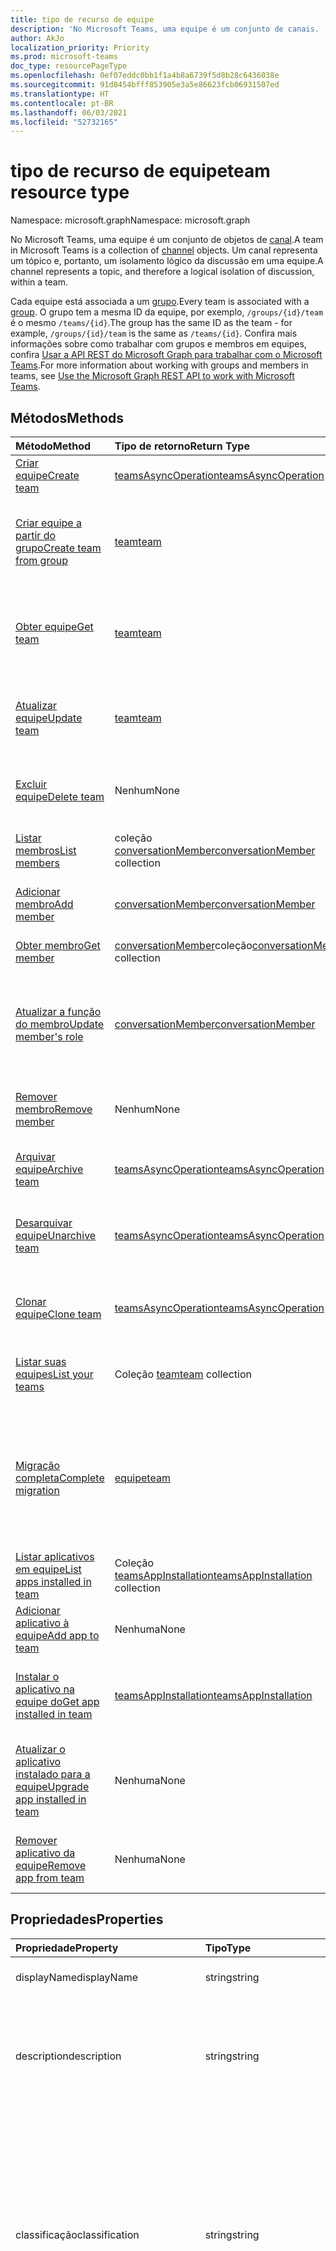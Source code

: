 ```yaml
---
title: tipo de recurso de equipe
description: 'No Microsoft Teams, uma equipe é um conjunto de canais. '
author: AkJo
localization_priority: Priority
ms.prod: microsoft-teams
doc_type: resourcePageType
ms.openlocfilehash: 0ef07eddc0bb1f1a4b8a6739f5d8b28c6436038e
ms.sourcegitcommit: 91d8454bfff853905e3a5e86623fcb06931507ed
ms.translationtype: HT
ms.contentlocale: pt-BR
ms.lasthandoff: 06/03/2021
ms.locfileid: "52732165"
---
```

# <a name="team-resource-type"></a><span data-ttu-id="e45ae-103">tipo de recurso de equipe</span><span class="sxs-lookup"><span data-stu-id="e45ae-103">team resource type</span></span>

<span data-ttu-id="e45ae-104">Namespace: microsoft.graph</span><span class="sxs-lookup"><span data-stu-id="e45ae-104">Namespace: microsoft.graph</span></span>



<span data-ttu-id="e45ae-105">No Microsoft Teams, uma equipe é um conjunto de objetos de [canal](channel.md).</span><span class="sxs-lookup"><span data-stu-id="e45ae-105">A team in Microsoft Teams is a collection of [channel](channel.md) objects.</span></span>
<span data-ttu-id="e45ae-106">Um canal representa um tópico e, portanto, um isolamento lógico da discussão em uma equipe.</span><span class="sxs-lookup"><span data-stu-id="e45ae-106">A channel represents a topic, and therefore a logical isolation of discussion, within a team.</span></span>

<span data-ttu-id="e45ae-107">Cada equipe está associada a um [grupo](../resources/group.md).</span><span class="sxs-lookup"><span data-stu-id="e45ae-107">Every team is associated with a [group](../resources/group.md).</span></span>
<span data-ttu-id="e45ae-108">O grupo tem a mesma ID da equipe, por exemplo, `/groups/{id}/team` é o mesmo `/teams/{id}`.</span><span class="sxs-lookup"><span data-stu-id="e45ae-108">The group has the same ID as the team - for example, `/groups/{id}/team` is the same as `/teams/{id}`.</span></span>
<span data-ttu-id="e45ae-109">Confira mais informações sobre como trabalhar com grupos e membros em equipes, confira [Usar a API REST do Microsoft Graph para trabalhar com o Microsoft Teams](teams-api-overview.md).</span><span class="sxs-lookup"><span data-stu-id="e45ae-109">For more information about working with groups and members in teams, see [Use the Microsoft Graph REST API to work with Microsoft Teams](teams-api-overview.md).</span></span>

## <a name="methods"></a><span data-ttu-id="e45ae-110">Métodos</span><span class="sxs-lookup"><span data-stu-id="e45ae-110">Methods</span></span>

| <span data-ttu-id="e45ae-111">Método</span><span class="sxs-lookup"><span data-stu-id="e45ae-111">Method</span></span>       | <span data-ttu-id="e45ae-112">Tipo de retorno</span><span class="sxs-lookup"><span data-stu-id="e45ae-112">Return Type</span></span>  |<span data-ttu-id="e45ae-113">Descrição</span><span class="sxs-lookup"><span data-stu-id="e45ae-113">Description</span></span>|
|:---------------|:--------|:----------|
|[<span data-ttu-id="e45ae-114">Criar equipe</span><span class="sxs-lookup"><span data-stu-id="e45ae-114">Create team</span></span>](../api/team-post.md) | [<span data-ttu-id="e45ae-115">teamsAsyncOperation</span><span class="sxs-lookup"><span data-stu-id="e45ae-115">teamsAsyncOperation</span></span>](teamsasyncoperation.md) | <span data-ttu-id="e45ae-116">Crie uma equipe do zero.</span><span class="sxs-lookup"><span data-stu-id="e45ae-116">Create a team from scratch.</span></span> |
|[<span data-ttu-id="e45ae-117">Criar equipe a partir do grupo</span><span class="sxs-lookup"><span data-stu-id="e45ae-117">Create team from group</span></span>](../api/team-put-teams.md) | [<span data-ttu-id="e45ae-118">team</span><span class="sxs-lookup"><span data-stu-id="e45ae-118">team</span></span>](team.md) | <span data-ttu-id="e45ae-119">Crie uma nova equipe ou adicione uma equipe a um grupo existente.</span><span class="sxs-lookup"><span data-stu-id="e45ae-119">Create a new team, or add a team to an existing group.</span></span>|
|[<span data-ttu-id="e45ae-120">Obter equipe</span><span class="sxs-lookup"><span data-stu-id="e45ae-120">Get team</span></span>](../api/team-get.md) | [<span data-ttu-id="e45ae-121">team</span><span class="sxs-lookup"><span data-stu-id="e45ae-121">team</span></span>](team.md) | <span data-ttu-id="e45ae-122">Recupere as propriedades e relações da equipe especificada.</span><span class="sxs-lookup"><span data-stu-id="e45ae-122">Retrieve the properties and relationships of the specified team.</span></span>|
|[<span data-ttu-id="e45ae-123">Atualizar equipe</span><span class="sxs-lookup"><span data-stu-id="e45ae-123">Update team</span></span>](../api/team-update.md) | [<span data-ttu-id="e45ae-124">team</span><span class="sxs-lookup"><span data-stu-id="e45ae-124">team</span></span>](team.md) |<span data-ttu-id="e45ae-125">Atualize as propriedades da equipe especificada.</span><span class="sxs-lookup"><span data-stu-id="e45ae-125">Update the properties of the specified team.</span></span> |
|[<span data-ttu-id="e45ae-126">Excluir equipe</span><span class="sxs-lookup"><span data-stu-id="e45ae-126">Delete team</span></span>](../api/group-delete.md) | <span data-ttu-id="e45ae-127">Nenhum</span><span class="sxs-lookup"><span data-stu-id="e45ae-127">None</span></span> |<span data-ttu-id="e45ae-128">Exclua a equipe e o grupo associado.</span><span class="sxs-lookup"><span data-stu-id="e45ae-128">Delete the team and its associated group.</span></span> |
|[<span data-ttu-id="e45ae-129">Listar membros</span><span class="sxs-lookup"><span data-stu-id="e45ae-129">List members</span></span>](../api/team-list-members.md)|<span data-ttu-id="e45ae-130">coleção [conversationMember](../resources/conversationmember.md)</span><span class="sxs-lookup"><span data-stu-id="e45ae-130">[conversationMember](../resources/conversationmember.md) collection</span></span>|<span data-ttu-id="e45ae-131">Obtenha a lista de membros nessa equipe.</span><span class="sxs-lookup"><span data-stu-id="e45ae-131">Get the list of members in the team.</span></span>|
|[<span data-ttu-id="e45ae-132">Adicionar membro</span><span class="sxs-lookup"><span data-stu-id="e45ae-132">Add member</span></span>](../api/team-post-members.md)|[<span data-ttu-id="e45ae-133">conversationMember</span><span class="sxs-lookup"><span data-stu-id="e45ae-133">conversationMember</span></span>](../resources/conversationmember.md)|<span data-ttu-id="e45ae-134">Adicione um novo membro à equipe.</span><span class="sxs-lookup"><span data-stu-id="e45ae-134">Add a new member to the team.</span></span>|
|[<span data-ttu-id="e45ae-135">Obter membro</span><span class="sxs-lookup"><span data-stu-id="e45ae-135">Get member</span></span>](../api/team-get-members.md) | <span data-ttu-id="e45ae-136">[conversationMember](conversationmember.md)coleção</span><span class="sxs-lookup"><span data-stu-id="e45ae-136">[conversationMember](conversationmember.md) collection</span></span> | <span data-ttu-id="e45ae-137">Obtenha um membro na equipe.</span><span class="sxs-lookup"><span data-stu-id="e45ae-137">Get a member in the team.</span></span>|
|[<span data-ttu-id="e45ae-138">Atualizar a função do membro</span><span class="sxs-lookup"><span data-stu-id="e45ae-138">Update member's role</span></span>](../api/team-update-members.md)|[<span data-ttu-id="e45ae-139">conversationMember</span><span class="sxs-lookup"><span data-stu-id="e45ae-139">conversationMember</span></span>](../resources/conversationmember.md)|<span data-ttu-id="e45ae-140">Alterar um membro para um proprietário ou voltar para um membro regular.</span><span class="sxs-lookup"><span data-stu-id="e45ae-140">Change a member to an owner or back to a regular member.</span></span>|
|[<span data-ttu-id="e45ae-141">Remover membro</span><span class="sxs-lookup"><span data-stu-id="e45ae-141">Remove member</span></span>](../api/team-delete-members.md)|<span data-ttu-id="e45ae-142">Nenhum</span><span class="sxs-lookup"><span data-stu-id="e45ae-142">None</span></span>|<span data-ttu-id="e45ae-143">Remova um membro existente da equipe.</span><span class="sxs-lookup"><span data-stu-id="e45ae-143">Remove an existing member from the team.</span></span>|
|[<span data-ttu-id="e45ae-144">Arquivar equipe</span><span class="sxs-lookup"><span data-stu-id="e45ae-144">Archive team</span></span>](../api/team-archive.md) | [<span data-ttu-id="e45ae-145">teamsAsyncOperation</span><span class="sxs-lookup"><span data-stu-id="e45ae-145">teamsAsyncOperation</span></span>](../resources/teamsasyncoperation.md) |<span data-ttu-id="e45ae-146">Coloque a equipe em um estado somente leitura.</span><span class="sxs-lookup"><span data-stu-id="e45ae-146">Put the team in a read-only state.</span></span> |
|[<span data-ttu-id="e45ae-147">Desarquivar equipe</span><span class="sxs-lookup"><span data-stu-id="e45ae-147">Unarchive team</span></span>](../api/team-unarchive.md) | [<span data-ttu-id="e45ae-148">teamsAsyncOperation</span><span class="sxs-lookup"><span data-stu-id="e45ae-148">teamsAsyncOperation</span></span>](../resources/teamsasyncoperation.md) |<span data-ttu-id="e45ae-149">Restaure a equipe com um estado de leitura e gravação.</span><span class="sxs-lookup"><span data-stu-id="e45ae-149">Restore the team to a read-write state.</span></span> |
|[<span data-ttu-id="e45ae-150">Clonar equipe</span><span class="sxs-lookup"><span data-stu-id="e45ae-150">Clone team</span></span>](../api/team-clone.md) | [<span data-ttu-id="e45ae-151">teamsAsyncOperation</span><span class="sxs-lookup"><span data-stu-id="e45ae-151">teamsAsyncOperation</span></span>](../resources/teamsasyncoperation.md) |<span data-ttu-id="e45ae-152">Copie a equipe e o grupo associado.</span><span class="sxs-lookup"><span data-stu-id="e45ae-152">Copy the team and its associated group.</span></span> |
|[<span data-ttu-id="e45ae-153">Listar suas equipes</span><span class="sxs-lookup"><span data-stu-id="e45ae-153">List your teams</span></span>](../api/user-list-joinedteams.md) | <span data-ttu-id="e45ae-154">Coleção [team](team.md)</span><span class="sxs-lookup"><span data-stu-id="e45ae-154">[team](team.md) collection</span></span> | <span data-ttu-id="e45ae-155">Liste as equipes das quais você é membro.</span><span class="sxs-lookup"><span data-stu-id="e45ae-155">List the teams you are a member of.</span></span> |
|[<span data-ttu-id="e45ae-156">Migração completa</span><span class="sxs-lookup"><span data-stu-id="e45ae-156">Complete migration</span></span>](../api/team-completemigration.md)|[<span data-ttu-id="e45ae-157">equipe</span><span class="sxs-lookup"><span data-stu-id="e45ae-157">team</span></span>](team.md)| <span data-ttu-id="e45ae-158">Remove o modo de migração da equipe e disponibiliza a equipe aos usuários para postar e ler mensagens.</span><span class="sxs-lookup"><span data-stu-id="e45ae-158">Removes migration mode from the team and makes the team available to users to post and read messages.</span></span>|
|[<span data-ttu-id="e45ae-159">Listar aplicativos em equipe</span><span class="sxs-lookup"><span data-stu-id="e45ae-159">List apps installed in team</span></span>](../api/team-list-installedapps.md) | <span data-ttu-id="e45ae-160">Coleção [teamsAppInstallation](teamsappinstallation.md)</span><span class="sxs-lookup"><span data-stu-id="e45ae-160">[teamsAppInstallation](teamsappinstallation.md) collection</span></span> | <span data-ttu-id="e45ae-161">Liste os aplicativos instalados em uma equipe.</span><span class="sxs-lookup"><span data-stu-id="e45ae-161">List apps installed in a team.</span></span>|
|[<span data-ttu-id="e45ae-162">Adicionar aplicativo à equipe</span><span class="sxs-lookup"><span data-stu-id="e45ae-162">Add app to team</span></span>](../api/team-post-installedapps.md) |<span data-ttu-id="e45ae-163">Nenhuma</span><span class="sxs-lookup"><span data-stu-id="e45ae-163">None</span></span> | <span data-ttu-id="e45ae-164">Adicione (instale) um aplicativo a uma equipe.</span><span class="sxs-lookup"><span data-stu-id="e45ae-164">Add (install) an app to a team.</span></span>|
|[<span data-ttu-id="e45ae-165">Instalar o aplicativo na equipe do</span><span class="sxs-lookup"><span data-stu-id="e45ae-165">Get app installed in team</span></span>](../api/team-get-installedapps.md) | [<span data-ttu-id="e45ae-166">teamsAppInstallation</span><span class="sxs-lookup"><span data-stu-id="e45ae-166">teamsAppInstallation</span></span>](teamsappinstallation.md) | <span data-ttu-id="e45ae-167">Obtenha o aplicativo especificado instalado em uma equipe.</span><span class="sxs-lookup"><span data-stu-id="e45ae-167">Get the specified app installed in a team.</span></span>|
|[<span data-ttu-id="e45ae-168">Atualizar o aplicativo instalado para a equipe</span><span class="sxs-lookup"><span data-stu-id="e45ae-168">Upgrade app installed in team</span></span>](../api/team-teamsappinstallation-upgrade.md) | <span data-ttu-id="e45ae-169">Nenhuma</span><span class="sxs-lookup"><span data-stu-id="e45ae-169">None</span></span> | <span data-ttu-id="e45ae-170">Atualize o aplicativo instalado em uma equipe para a versão mais recente.</span><span class="sxs-lookup"><span data-stu-id="e45ae-170">Upgrade the app installed in a team to the latest version.</span></span>|
|[<span data-ttu-id="e45ae-171">Remover aplicativo da equipe</span><span class="sxs-lookup"><span data-stu-id="e45ae-171">Remove app from team</span></span>](../api/team-delete-installedapps.md) | <span data-ttu-id="e45ae-172">Nenhuma</span><span class="sxs-lookup"><span data-stu-id="e45ae-172">None</span></span> | <span data-ttu-id="e45ae-173">Remova (desinstale) um aplicativo de uma equipe.</span><span class="sxs-lookup"><span data-stu-id="e45ae-173">Remove (uninstall) an app from a team.</span></span>|

## <a name="properties"></a><span data-ttu-id="e45ae-174">Propriedades</span><span class="sxs-lookup"><span data-stu-id="e45ae-174">Properties</span></span>

| <span data-ttu-id="e45ae-175">Propriedade</span><span class="sxs-lookup"><span data-stu-id="e45ae-175">Property</span></span> | <span data-ttu-id="e45ae-176">Tipo</span><span class="sxs-lookup"><span data-stu-id="e45ae-176">Type</span></span> | <span data-ttu-id="e45ae-177">Descrição</span><span class="sxs-lookup"><span data-stu-id="e45ae-177">Description</span></span> |
|:---------------|:--------|:----------|
|<span data-ttu-id="e45ae-178">displayName</span><span class="sxs-lookup"><span data-stu-id="e45ae-178">displayName</span></span>|<span data-ttu-id="e45ae-179">string</span><span class="sxs-lookup"><span data-stu-id="e45ae-179">string</span></span>| <span data-ttu-id="e45ae-180">O nome da equipe.</span><span class="sxs-lookup"><span data-stu-id="e45ae-180">The name of the team.</span></span> |
|<span data-ttu-id="e45ae-181">description</span><span class="sxs-lookup"><span data-stu-id="e45ae-181">description</span></span>|<span data-ttu-id="e45ae-182">string</span><span class="sxs-lookup"><span data-stu-id="e45ae-182">string</span></span>| <span data-ttu-id="e45ae-183">Uma descrição opcional para a equipe.</span><span class="sxs-lookup"><span data-stu-id="e45ae-183">An optional description for the team.</span></span> <span data-ttu-id="e45ae-184">O comprimento máximo é de 1024 caracteres.</span><span class="sxs-lookup"><span data-stu-id="e45ae-184">Maximum length: 1024 characters.</span></span> |
|<span data-ttu-id="e45ae-185">classificação</span><span class="sxs-lookup"><span data-stu-id="e45ae-185">classification</span></span>|<span data-ttu-id="e45ae-186">string</span><span class="sxs-lookup"><span data-stu-id="e45ae-186">string</span></span>| <span data-ttu-id="e45ae-187">Um rótulo opcional.</span><span class="sxs-lookup"><span data-stu-id="e45ae-187">An optional label.</span></span> <span data-ttu-id="e45ae-188">Normalmente descreve a confidencialidade da empresa ou dos dados da equipe.</span><span class="sxs-lookup"><span data-stu-id="e45ae-188">Typically describes the data or business sensitivity of the team.</span></span> <span data-ttu-id="e45ae-189">Deve coincidir com um dos conjuntos predefinidos no diretório do locatário.</span><span class="sxs-lookup"><span data-stu-id="e45ae-189">Must match one of a pre-configured set in the tenant's directory.</span></span> |
|<span data-ttu-id="e45ae-190">specialization</span><span class="sxs-lookup"><span data-stu-id="e45ae-190">specialization</span></span>|[<span data-ttu-id="e45ae-191">teamSpecialization</span><span class="sxs-lookup"><span data-stu-id="e45ae-191">teamSpecialization</span></span>](teamspecialization.md)| <span data-ttu-id="e45ae-192">Opcional.</span><span class="sxs-lookup"><span data-stu-id="e45ae-192">Optional.</span></span> <span data-ttu-id="e45ae-193">Indica se a equipe destina-se a um caso de uso específico.</span><span class="sxs-lookup"><span data-stu-id="e45ae-193">Indicates whether the team is intended for a particular use case.</span></span>  <span data-ttu-id="e45ae-194">Cada especialização de equipe tem acesso a comportamentos e experiências exclusivos direcionados ao seu caso de uso.</span><span class="sxs-lookup"><span data-stu-id="e45ae-194">Each team specialization has access to unique behaviors and experiences targeted to its use case.</span></span> |
|<span data-ttu-id="e45ae-195">visibility</span><span class="sxs-lookup"><span data-stu-id="e45ae-195">visibility</span></span>|[<span data-ttu-id="e45ae-196">teamVisibilityType</span><span class="sxs-lookup"><span data-stu-id="e45ae-196">teamVisibilityType</span></span>](teamvisibilitytype.md)| <span data-ttu-id="e45ae-p106">A visibilidade de um grupo e equipe. Padrão é Público.</span><span class="sxs-lookup"><span data-stu-id="e45ae-p106">The visibility of the group and team. Defaults to Public.</span></span> |
|<span data-ttu-id="e45ae-199">funSettings</span><span class="sxs-lookup"><span data-stu-id="e45ae-199">funSettings</span></span>|[<span data-ttu-id="e45ae-200">teamFunSettings</span><span class="sxs-lookup"><span data-stu-id="e45ae-200">teamFunSettings</span></span>](teamfunsettings.md) |<span data-ttu-id="e45ae-201">Configurações que definem o uso de Giphy, memes e figurinhas na equipe.</span><span class="sxs-lookup"><span data-stu-id="e45ae-201">Settings to configure use of Giphy, memes, and stickers in the team.</span></span>|
|<span data-ttu-id="e45ae-202">guestSettings</span><span class="sxs-lookup"><span data-stu-id="e45ae-202">guestSettings</span></span>|[<span data-ttu-id="e45ae-203">teamGuestSettings</span><span class="sxs-lookup"><span data-stu-id="e45ae-203">teamGuestSettings</span></span>](teamguestsettings.md) |<span data-ttu-id="e45ae-204">Configurações que definem se os convidados podem criar, atualizar ou excluir canais na equipe.</span><span class="sxs-lookup"><span data-stu-id="e45ae-204">Settings to configure whether guests can create, update, or delete channels in the team.</span></span>|
|<span data-ttu-id="e45ae-205">internalId</span><span class="sxs-lookup"><span data-stu-id="e45ae-205">internalId</span></span> | <span data-ttu-id="e45ae-206">string</span><span class="sxs-lookup"><span data-stu-id="e45ae-206">string</span></span> | <span data-ttu-id="e45ae-207">Uma ID exclusiva da equipe, que foi usada em alguns locais, como o log de auditoria da [API da Atividade de Gestão do Office 365](/office/office-365-management-api/office-365-management-activity-api-reference).</span><span class="sxs-lookup"><span data-stu-id="e45ae-207">A unique ID for the team that has been used in a few places such as the audit log/[Office 365 Management Activity API](/office/office-365-management-api/office-365-management-activity-api-reference).</span></span> |
|<span data-ttu-id="e45ae-208">isArchived</span><span class="sxs-lookup"><span data-stu-id="e45ae-208">isArchived</span></span>|<span data-ttu-id="e45ae-209">Booliano</span><span class="sxs-lookup"><span data-stu-id="e45ae-209">Boolean</span></span>|<span data-ttu-id="e45ae-210">Se essa equipe está no modo somente leitura.</span><span class="sxs-lookup"><span data-stu-id="e45ae-210">Whether this team is in read-only mode.</span></span> |
|<span data-ttu-id="e45ae-211">memberSettings</span><span class="sxs-lookup"><span data-stu-id="e45ae-211">memberSettings</span></span>|[<span data-ttu-id="e45ae-212">teamMemberSettings</span><span class="sxs-lookup"><span data-stu-id="e45ae-212">teamMemberSettings</span></span>](teammembersettings.md) |<span data-ttu-id="e45ae-213">Configurações para configurar se os membros podem executar determinadas ações, por exemplo, criar canais e adicionar bots na equipe.</span><span class="sxs-lookup"><span data-stu-id="e45ae-213">Settings to configure whether members can perform certain actions, for example, create channels and add bots, in the team.</span></span>|
|<span data-ttu-id="e45ae-214">messagingSettings</span><span class="sxs-lookup"><span data-stu-id="e45ae-214">messagingSettings</span></span>|[<span data-ttu-id="e45ae-215">teamMessagingSettings</span><span class="sxs-lookup"><span data-stu-id="e45ae-215">teamMessagingSettings</span></span>](teammessagingsettings.md) |<span data-ttu-id="e45ae-216">Configurações para definir a mensagens e menções na equipe.</span><span class="sxs-lookup"><span data-stu-id="e45ae-216">Settings to configure messaging and mentions in the team.</span></span>|
|<span data-ttu-id="e45ae-217">webUrl</span><span class="sxs-lookup"><span data-stu-id="e45ae-217">webUrl</span></span>|<span data-ttu-id="e45ae-218">cadeia de caracteres (somente leitura)</span><span class="sxs-lookup"><span data-stu-id="e45ae-218">string (readonly)</span></span> | <span data-ttu-id="e45ae-219">Um hiperlink que será enviado à equipe no cliente do Microsoft Teams.</span><span class="sxs-lookup"><span data-stu-id="e45ae-219">A hyperlink that will go to the team in the Microsoft Teams client.</span></span> <span data-ttu-id="e45ae-220">Esta é a URL que você recebe ao clicar com o botão direito do mouse em uma equipe no cliente do Microsoft Teams e escolher **Obter o link para a equipe**.</span><span class="sxs-lookup"><span data-stu-id="e45ae-220">This is the URL that you get when you right-click a team in the Microsoft Teams client and select **Get link to team**.</span></span> <span data-ttu-id="e45ae-221">Essa URL deve ser tratada como um blob opaco e não analisado.</span><span class="sxs-lookup"><span data-stu-id="e45ae-221">This URL should be treated as an opaque blob, and not parsed.</span></span> |
|<span data-ttu-id="e45ae-222">createdDateTime</span><span class="sxs-lookup"><span data-stu-id="e45ae-222">createdDateTime</span></span>|<span data-ttu-id="e45ae-223">dateTimeOffset</span><span class="sxs-lookup"><span data-stu-id="e45ae-223">dateTimeOffset</span></span>|<span data-ttu-id="e45ae-224">Carimbo de data/hora de criação da equipe.</span><span class="sxs-lookup"><span data-stu-id="e45ae-224">Timestamp at which the team was created.</span></span>|

### <a name="instance-attributes"></a><span data-ttu-id="e45ae-225">Atributos de instância</span><span class="sxs-lookup"><span data-stu-id="e45ae-225">Instance attributes</span></span>

<span data-ttu-id="e45ae-p108">Atributos de instância são propriedades com comportamentos especiais. Essas propriedades são temporárias e a) definem o comportamento que o serviço deve apresentar ou b) fornecem valores de propriedades de curto prazo, como uma URL de download, para um item com data de expiração.</span><span class="sxs-lookup"><span data-stu-id="e45ae-p108">Instance attributes are properties with special behaviors. These properties are temporary and either a) define behavior the service should perform or b) provide short-term property values, like a download URL for an item that expires.</span></span>

| <span data-ttu-id="e45ae-228">Nome da propriedade</span><span class="sxs-lookup"><span data-stu-id="e45ae-228">Property name</span></span>| <span data-ttu-id="e45ae-229">Tipo</span><span class="sxs-lookup"><span data-stu-id="e45ae-229">Type</span></span>   | <span data-ttu-id="e45ae-230">Descrição</span><span class="sxs-lookup"><span data-stu-id="e45ae-230">Description</span></span>
|:-----------------------|:-------|:-------------------------|
|<span data-ttu-id="e45ae-231">@microsoft.graph.teamCreationMode</span><span class="sxs-lookup"><span data-stu-id="e45ae-231">@microsoft.graph.teamCreationMode</span></span>|<span data-ttu-id="e45ae-232">cadeia de caracteres</span><span class="sxs-lookup"><span data-stu-id="e45ae-232">string</span></span>|<span data-ttu-id="e45ae-233">Indica que a equipe está em estado de migração e atualmente está sendo usada para fins de migração.</span><span class="sxs-lookup"><span data-stu-id="e45ae-233">Indicates that the team is in migration state and is currently being used for migration purposes.</span></span> <span data-ttu-id="e45ae-234">Ele aceita um valor: `migration`.</span><span class="sxs-lookup"><span data-stu-id="e45ae-234">It accepts one value: `migration`.</span></span> <span data-ttu-id="e45ae-235">**Observação**: no futuro, a Microsoft pode exigir que você ou seus clientes paguem taxas adicionais com base na quantidade de dados importados.</span><span class="sxs-lookup"><span data-stu-id="e45ae-235">**Note**: In the future, Microsoft may require you or your customers to pay additional fees based on the amount of data imported.</span></span>|

<span data-ttu-id="e45ae-236">Para um exemplo de solicitação POST, confira [Solicitação (criar equipe no estado de migração)](https://docs.microsoft.com/microsoftteams/platform/graph-api/import-messages/import-external-messages-to-teams).</span><span class="sxs-lookup"><span data-stu-id="e45ae-236">For a POST request example, see [Request (create team in migration state)](https://docs.microsoft.com/microsoftteams/platform/graph-api/import-messages/import-external-messages-to-teams).</span></span>

## <a name="relationships"></a><span data-ttu-id="e45ae-237">Relações</span><span class="sxs-lookup"><span data-stu-id="e45ae-237">Relationships</span></span>

| <span data-ttu-id="e45ae-238">Relação</span><span class="sxs-lookup"><span data-stu-id="e45ae-238">Relationship</span></span> | <span data-ttu-id="e45ae-239">Tipo</span><span class="sxs-lookup"><span data-stu-id="e45ae-239">Type</span></span> | <span data-ttu-id="e45ae-240">Descrição</span><span class="sxs-lookup"><span data-stu-id="e45ae-240">Description</span></span> |
|:---------------|:--------|:----------|
|<span data-ttu-id="e45ae-241">channels</span><span class="sxs-lookup"><span data-stu-id="e45ae-241">channels</span></span>|<span data-ttu-id="e45ae-242">Coleção [channel](channel.md)</span><span class="sxs-lookup"><span data-stu-id="e45ae-242">[channel](channel.md) collection</span></span>|<span data-ttu-id="e45ae-243">A coleção de canais e mensagens associadas à equipe.</span><span class="sxs-lookup"><span data-stu-id="e45ae-243">The collection of channels & messages associated with the team.</span></span>|
|<span data-ttu-id="e45ae-244">installedApps</span><span class="sxs-lookup"><span data-stu-id="e45ae-244">installedApps</span></span>|<span data-ttu-id="e45ae-245">Coleção [teamsAppInstallation](teamsappinstallation.md)</span><span class="sxs-lookup"><span data-stu-id="e45ae-245">[teamsAppInstallation](teamsappinstallation.md) collection</span></span>|<span data-ttu-id="e45ae-246">Os aplicativos instalados nessa equipe.</span><span class="sxs-lookup"><span data-stu-id="e45ae-246">The apps installed in this team.</span></span>|
|<span data-ttu-id="e45ae-247">members</span><span class="sxs-lookup"><span data-stu-id="e45ae-247">members</span></span>|<span data-ttu-id="e45ae-248">coleção [conversationMember](../resources/conversationmember.md)</span><span class="sxs-lookup"><span data-stu-id="e45ae-248">[conversationMember](../resources/conversationmember.md) collection</span></span>|<span data-ttu-id="e45ae-249">Membros e proprietários da equipe.</span><span class="sxs-lookup"><span data-stu-id="e45ae-249">Members and owners of the team.</span></span>|
|<span data-ttu-id="e45ae-250">operations</span><span class="sxs-lookup"><span data-stu-id="e45ae-250">operations</span></span>|<span data-ttu-id="e45ae-251">Coleção [teamsAsyncOperation](teamsasyncoperation.md)</span><span class="sxs-lookup"><span data-stu-id="e45ae-251">[teamsAsyncOperation](teamsasyncoperation.md) collection</span></span>| <span data-ttu-id="e45ae-252">As operações assíncronas que foram executadas ou estão em execução nesta equipe.</span><span class="sxs-lookup"><span data-stu-id="e45ae-252">The async operations that ran or are running on this team.</span></span> | 
|[<span data-ttu-id="e45ae-253">primaryChannel</span><span class="sxs-lookup"><span data-stu-id="e45ae-253">primaryChannel</span></span>](../api/team-get-primarychannel.md)|[<span data-ttu-id="e45ae-254">channel</span><span class="sxs-lookup"><span data-stu-id="e45ae-254">channel</span></span>](channel.md)| <span data-ttu-id="e45ae-255">O canal geral da equipe.</span><span class="sxs-lookup"><span data-stu-id="e45ae-255">The general channel for the team.</span></span> | 
|<span data-ttu-id="e45ae-256">Cronograma</span><span class="sxs-lookup"><span data-stu-id="e45ae-256">schedule</span></span>|[<span data-ttu-id="e45ae-257">Cronograma</span><span class="sxs-lookup"><span data-stu-id="e45ae-257">schedule</span></span>](schedule.md)| <span data-ttu-id="e45ae-258">Cronograma de turno para essa equipe.</span><span class="sxs-lookup"><span data-stu-id="e45ae-258">The schedule of shifts for this team.</span></span>|
|<span data-ttu-id="e45ae-259">template</span><span class="sxs-lookup"><span data-stu-id="e45ae-259">template</span></span>|[<span data-ttu-id="e45ae-260">teamsTemplate</span><span class="sxs-lookup"><span data-stu-id="e45ae-260">teamsTemplate</span></span>](teamstemplate.md)| <span data-ttu-id="e45ae-261">O modelo usado para criar essa equipe.</span><span class="sxs-lookup"><span data-stu-id="e45ae-261">The template this team was created from.</span></span> <span data-ttu-id="e45ae-262">Confira os [modelos disponíveis](/MicrosoftTeams/get-started-with-teams-templates).</span><span class="sxs-lookup"><span data-stu-id="e45ae-262">See [available templates](/MicrosoftTeams/get-started-with-teams-templates).</span></span> |

## <a name="json-representation"></a><span data-ttu-id="e45ae-263">Representação JSON</span><span class="sxs-lookup"><span data-stu-id="e45ae-263">JSON representation</span></span>

<span data-ttu-id="e45ae-264">Veja a seguir uma representação JSON do recurso.</span><span class="sxs-lookup"><span data-stu-id="e45ae-264">The following is a JSON representation of the resource.</span></span>

><span data-ttu-id="e45ae-265">**Observação:** se a equipe for do tipo classe, uma propriedade **classSettings** será aplicada à equipe.</span><span class="sxs-lookup"><span data-stu-id="e45ae-265">**Note:** If the team is of type class, a **classSettings** property is applied on the team.</span></span>

<!-- {
  "blockType": "resource",
  "@odata.type": "microsoft.graph.team",
  "baseType": "microsoft.graph.entity"
}-->

```json
{
  "guestSettings": {"@odata.type": "microsoft.graph.teamGuestSettings"},
  "memberSettings": {"@odata.type": "microsoft.graph.teamMemberSettings"},
  "messagingSettings": {"@odata.type": "microsoft.graph.teamMessagingSettings"},
  "funSettings": {"@odata.type": "microsoft.graph.teamFunSettings"},
  "internalId": "string",
  "isArchived": false,
  "webUrl": "string (URL)",
  "classSettings": {"@odata.type": "microsoft.graph.teamClassSettings"},
  "createdDateTime": "dateTimeOffset"
}
```

<!-- uuid: 8fcb5dbc-d5aa-4681-8e31-b001d5168d79
2015-10-25 14:57:30 UTC -->
<!-- {
  "type": "#page.annotation",
  "description": "team resource",
  "keywords": "",
  "section": "documentation",
  "tocPath": ""
}-->

## <a name="see-also"></a><span data-ttu-id="e45ae-266">Confira também</span><span class="sxs-lookup"><span data-stu-id="e45ae-266">See also</span></span>

- [<span data-ttu-id="e45ae-267">Usar o API do Microsoft Graph para trabalhar com o Microsoft Teams</span><span class="sxs-lookup"><span data-stu-id="e45ae-267">Use the Microsoft Graph API to work with Microsoft Teams</span></span>](teams-api-overview.md)
- [<span data-ttu-id="e45ae-268">Como criar um grupo com uma equipe</span><span class="sxs-lookup"><span data-stu-id="e45ae-268">Creating a group with a team</span></span>](/graph/teams-create-group-and-team)
- [<span data-ttu-id="e45ae-269">Listar todas as equipes</span><span class="sxs-lookup"><span data-stu-id="e45ae-269">List all teams</span></span>](/graph/teams-list-all-teams)

